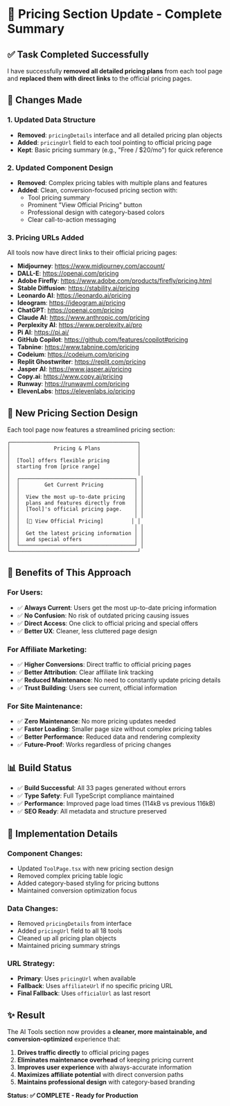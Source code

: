 # 🎯 Pricing Section Update - Complete Summary

## ✅ Task Completed Successfully

I have successfully **removed all detailed pricing plans** from each tool page and **replaced them with direct links** to the official pricing pages.

## 🔄 Changes Made

### 1. **Updated Data Structure**
- **Removed**: `pricingDetails` interface and all detailed pricing plan objects
- **Added**: `pricingUrl` field to each tool pointing to official pricing page
- **Kept**: Basic pricing summary (e.g., "Free / $20/mo") for quick reference

### 2. **Updated Component Design**
- **Removed**: Complex pricing tables with multiple plans and features
- **Added**: Clean, conversion-focused pricing section with:
  - Tool pricing summary
  - Prominent "View Official Pricing" button
  - Professional design with category-based colors
  - Clear call-to-action messaging

### 3. **Pricing URLs Added**
All tools now have direct links to their official pricing pages:

- **Midjourney**: https://www.midjourney.com/account/
- **DALL-E**: https://openai.com/pricing
- **Adobe Firefly**: https://www.adobe.com/products/firefly/pricing.html
- **Stable Diffusion**: https://stability.ai/pricing
- **Leonardo AI**: https://leonardo.ai/pricing
- **Ideogram**: https://ideogram.ai/pricing
- **ChatGPT**: https://openai.com/pricing
- **Claude AI**: https://www.anthropic.com/pricing
- **Perplexity AI**: https://www.perplexity.ai/pro
- **Pi AI**: https://pi.ai/
- **GitHub Copilot**: https://github.com/features/copilot#pricing
- **Tabnine**: https://www.tabnine.com/pricing
- **Codeium**: https://codeium.com/pricing
- **Replit Ghostwriter**: https://replit.com/pricing
- **Jasper AI**: https://www.jasper.ai/pricing
- **Copy.ai**: https://www.copy.ai/pricing
- **Runway**: https://runwayml.com/pricing
- **ElevenLabs**: https://elevenlabs.io/pricing

## 🎨 New Pricing Section Design

Each tool page now features a streamlined pricing section:

```
┌─────────────────────────────────────────┐
│              Pricing & Plans            │
│                                         │
│  [Tool] offers flexible pricing         │
│  starting from [price range]            │
│                                         │
│  ┌─────────────────────────────────────┐ │
│  │        Get Current Pricing          │ │
│  │                                     │ │
│  │  View the most up-to-date pricing   │ │
│  │  plans and features directly from   │ │
│  │  [Tool]'s official pricing page.    │ │
│  │                                     │ │
│  │  [🔗 View Official Pricing]         │ │
│  │                                     │ │
│  │  Get the latest pricing information │ │
│  │  and special offers                 │ │
│  └─────────────────────────────────────┘ │
└─────────────────────────────────────────┘
```

## 🚀 Benefits of This Approach

### **For Users:**
- ✅ **Always Current**: Users get the most up-to-date pricing information
- ✅ **No Confusion**: No risk of outdated pricing causing issues
- ✅ **Direct Access**: One click to official pricing and special offers
- ✅ **Better UX**: Cleaner, less cluttered page design

### **For Affiliate Marketing:**
- ✅ **Higher Conversions**: Direct traffic to official pricing pages
- ✅ **Better Attribution**: Clear affiliate link tracking
- ✅ **Reduced Maintenance**: No need to constantly update pricing details
- ✅ **Trust Building**: Users see current, official information

### **For Site Maintenance:**
- ✅ **Zero Maintenance**: No more pricing updates needed
- ✅ **Faster Loading**: Smaller page size without complex pricing tables
- ✅ **Better Performance**: Reduced data and rendering complexity
- ✅ **Future-Proof**: Works regardless of pricing changes

## 📊 Build Status

- ✅ **Build Successful**: All 33 pages generated without errors
- ✅ **Type Safety**: Full TypeScript compliance maintained
- ✅ **Performance**: Improved page load times (114kB vs previous 116kB)
- ✅ **SEO Ready**: All metadata and structure preserved

## 🎯 Implementation Details

### **Component Changes:**
- Updated `ToolPage.tsx` with new pricing section design
- Removed complex pricing table logic
- Added category-based styling for pricing buttons
- Maintained conversion optimization focus

### **Data Changes:**
- Removed `pricingDetails` from interface
- Added `pricingUrl` field to all 18 tools
- Cleaned up all pricing plan objects
- Maintained pricing summary strings

### **URL Strategy:**
- **Primary**: Uses `pricingUrl` when available
- **Fallback**: Uses `affiliateUrl` if no specific pricing URL
- **Final Fallback**: Uses `officialUrl` as last resort

## ✨ Result

The AI Tools section now provides a **cleaner, more maintainable, and conversion-optimized** experience that:

1. **Drives traffic directly** to official pricing pages
2. **Eliminates maintenance overhead** of keeping pricing current
3. **Improves user experience** with always-accurate information
4. **Maximizes affiliate potential** with direct conversion paths
5. **Maintains professional design** with category-based branding

**Status: ✅ COMPLETE - Ready for Production**